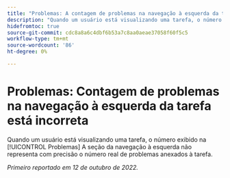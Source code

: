 ```yaml
---
title: "Problemas: A contagem de problemas na navegação à esquerda da tarefa está incorreta"
description: "Quando um usuário está visualizando uma tarefa, o número exibido na seção Problemas da navegação à esquerda não representa precisamente o número real de problemas anexados à tarefa."
hidefromtoc: true
source-git-commit: cdc8a8a6c4dbf6b53a7c8aa0aeae37058f60f5c5
workflow-type: tm+mt
source-wordcount: '86'
ht-degree: 0%

---
```



# Problemas: Contagem de problemas na navegação à esquerda da tarefa está incorreta

Quando um usuário está visualizando uma tarefa, o número exibido na [!UICONTROL Problemas] A seção da navegação à esquerda não representa com precisão o número real de problemas anexados à tarefa.

_Primeiro reportado em 12 de outubro de 2022._

